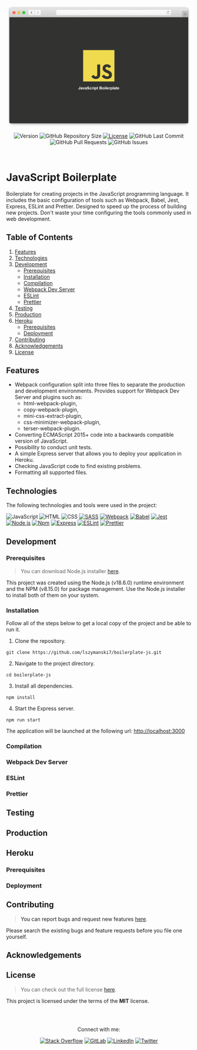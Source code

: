 <!-- APPLICATION PREVIEW -->
<div align="center">
  
  ![JavaScript Boilerplate Header](./docs/application.png)
  
</div>

<!-- SHIELDS -->
<div align="center">
  
  ![Version](https://img.shields.io/badge/version-1.0.0-blue?label=Version&labelColor=424242)
  ![GitHub Repository Size](https://img.shields.io/github/repo-size/lszymanski7/boilerplate-js?label=Size&labelColor=424242)
  [![License](https://img.shields.io/badge/License-MIT-yellow.svg?label=License&labelColor=424242)](https://github.com/lszymanski7/boilerplate-js/blob/main/LICENSE.md)
  ![GitHub Last Commit](https://img.shields.io/github/last-commit/lszymanski7/boilerplate-js?label=Last%20Commit&labelColor=424242)
  ![GitHub Pull Requests](https://img.shields.io/github/issues-pr/lszymanski7/boilerplate-js?label=Pull%20Requests&labelColor=424242)
  ![GitHub Issues](https://img.shields.io/github/issues/lszymanski7/boilerplate-js?label=Issues&labelColor=424242)
  
</div>

<br/>

<!-- JAVASCRIPT BOILERPLATE -->
# JavaScript Boilerplate
Boilerplate for creating projects in the JavaScript programming language. It includes the basic configuration of tools such as Webpack, Babel, Jest, Express, ESLint and Prettier. Designed to speed up the process of building new projects. Don't waste your time configuring the tools commonly used in web development.

<!-- TABLE OF CONTENTS -->
## Table of Contents
1. [Features](#features)
2. [Technologies](#technologies)
3. [Development](#development)
    - [Prerequisites](#prerequisites)
    - [Installation](#installation)
    - [Compilation](#compilation)
    - [Webpack Dev Server](#webpack-dev-server)
    - [ESLint](#eslint)
    - [Prettier](#prettier)
4. [Testing](#testing)
5. [Production](#production)
6. [Heroku](#heroku)
    - [Prerequisites](#prerequisites-1)
    - [Deployment](#deployment)
7. [Contributing](#contributing)
8. [Acknowledgements](#acknowledgements)
9. [License](#license)
  
<!-- FEATURES -->
## Features
- Webpack configuration split into three files to separate the production and development environments. Provides support for Webpack Dev Server and plugins such as: 
  - html-webpack-plugin,
  - copy-webpack-plugin,
  - mini-css-extract-plugin,
  - css-minimizer-webpack-plugin,
  - terser-webpack-plugin.
- Converting ECMAScript 2015+ code into a backwards compatible version of JavaScript. 
- Possibility to conduct unit tests.
- A simple Express server that allows you to deploy your application in Heroku.
- Checking JavaScript code to find existing problems.
- Formatting all supported files.

<!-- TECHNOLOGIES -->
## Technologies
The following technologies and tools were used in the project:

![JavaScript](https://img.shields.io/badge/JavaScript-424242?style=flat&logo=javascript&logoColor=F7DF1E)
![HTML](https://img.shields.io/badge/HTML-424242?style=flat&logo=html5&logoColor=E34F26)
![CSS](https://img.shields.io/badge/CSS-424242?style=flat&logo=css3&logoColor=1572B6)
[![SASS](https://img.shields.io/badge/SASS%20|%20v1.53.0-424242?style=flat&logo=SASS&logoColor=CC6699)](https://sass-lang.com)
[![Webpack](https://img.shields.io/badge/Webpack%20|%20v5.72.1-424242?style=flat&logo=webpack&logoColor=8DD6F9)](https://webpack.js.org)
[![Babel](https://img.shields.io/badge/Babel%20|%20v7.18.0-424242?style=flat&logo=babel&logoColor=F9DC3E)](https://babeljs.io)
[![Jest](https://img.shields.io/badge/Jest%20|%20v28.1.3-424242?style=flat&logo=jest&logoColor=C21325)](https://jestjs.io)
[![Node.js](https://img.shields.io/badge/Node.js%20|%20v18.6.0-424242?style=flat&logo=node.js&logoColor=339933)](https://nodejs.org/en)
[![Npm](https://img.shields.io/badge/Npm%20|%20v8.15.0-424242?style=flat&logo=npm&logoColor=CB3837)](https://npmjs.com)
[![Express](https://img.shields.io/badge/Express%20%7C%20v4.18.1-424242?style=flat&logo=express&logoColor=FFFFFF)](https://expressjs.com)
[![ESLint](https://img.shields.io/badge/ESLint%20%7C%20v8.19.0-424242?style=flat&logo=eslint&logoColor=4B32C3)](https://eslint.org)
[![Prettier](https://img.shields.io/badge/Prettier%20%7C%20v2.7.1-424242?style=flat&logo=prettier&logoColor=F7B93E)](https://prettier.io)

<!-- DEVELOPMENT -->
## Development

<!-- PREREQUISITES -->
### Prerequisites
> You can download Node.js installer [here](https://nodejs.org/en/download).

This project was created using the Node.js (v18.6.0) runtime environment and the NPM (v8.15.0) for package management. Use the Node.js installer to install both of them on your system.
  
<!-- INSTALLATION -->
### Installation
Follow all of the steps below to get a local copy of the project and be able to run it.

1. Clone the repository.
```
git clone https://github.com/lszymanski7/boilerplate-js.git
```
2. Navigate to the project directory.
```
cd boilerplate-js
```
3. Install all dependencies.
```
npm install
```
4. Start the Express server.
```
npm run start
```

The application will be launched at the following url: <a href="http://localhost:3000">http://localhost:3000<a/>

<!-- COMPILATION -->
### Compilation

<!-- WEBPACK DEV SERVER -->
### Webpack Dev Server

<!-- ESLINT -->
### ESLint

<!-- PRETTIER -->
### Prettier

<!-- TESTING -->
## Testing

<!-- PRODUCTION -->
## Production

<!-- HEROKU -->
## Heroku

<!-- PREREQUISITES -->
### Prerequisites

<!-- DEPLOYMENT -->
### Deployment

<!-- CONTRIBUTING -->
## Contributing
> You can report bugs and request new features [here](https://github.com/lszymanski7/boilerplate-js/issues). 
  
Please search the existing bugs and feature requests before you file one yourself.

<!-- ACKNOWLEDGEMENTS -->
## Acknowledgements

<!-- LICENSE -->
## License
> You can check out the full license [here](https://github.com/lszymanski7/boilerplate-js/blob/main/LICENSE.md).
  
This project is licensed under the terms of the **MIT** license.
  
<br/>
 
<!-- LINKS -->
##
<div align="center">
  <p>Connect with me:</p>
  
  [![Stack Overflow](https://img.shields.io/badge/Stack%20Overflow-F58025?style=flat&logo=stackoverflow&logoColor=white)](https://stackoverflow.com/users/18706083)
  [![GitLab](https://img.shields.io/badge/GitLab-424242?style=flat&logo=gitlab)](https://gitlab.com/lszymanski7)
  [![LinkedIn](https://img.shields.io/badge/LinkedIn-0A66C2?style=flat&logo=linkedin)](https://linkedin.com/in/lszymanski7)
  [![Twitter](https://img.shields.io/twitter/follow/lszymanski7_?label=Twitter&style=social)](https://twitter.com/lszymanski7_)
  
</div>
